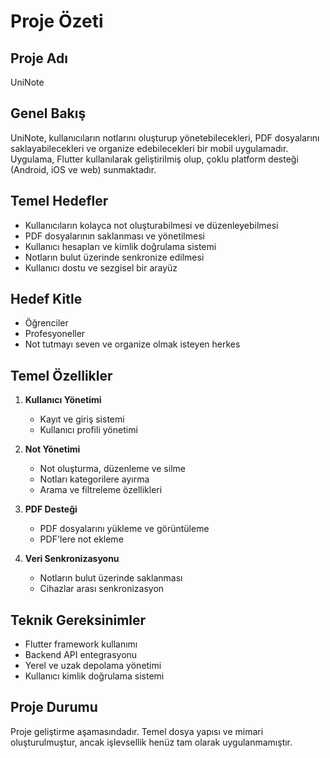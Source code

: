 # Proje Özeti

## Proje Adı
UniNote

## Genel Bakış
UniNote, kullanıcıların notlarını oluşturup yönetebilecekleri, PDF dosyalarını saklayabilecekleri ve organize edebilecekleri bir mobil uygulamadır. Uygulama, Flutter kullanılarak geliştirilmiş olup, çoklu platform desteği (Android, iOS ve web) sunmaktadır.

## Temel Hedefler
- Kullanıcıların kolayca not oluşturabilmesi ve düzenleyebilmesi
- PDF dosyalarının saklanması ve yönetilmesi
- Kullanıcı hesapları ve kimlik doğrulama sistemi
- Notların bulut üzerinde senkronize edilmesi
- Kullanıcı dostu ve sezgisel bir arayüz

## Hedef Kitle
- Öğrenciler
- Profesyoneller
- Not tutmayı seven ve organize olmak isteyen herkes

## Temel Özellikler
1. **Kullanıcı Yönetimi**
   - Kayıt ve giriş sistemi
   - Kullanıcı profili yönetimi

2. **Not Yönetimi**
   - Not oluşturma, düzenleme ve silme
   - Notları kategorilere ayırma
   - Arama ve filtreleme özellikleri

3. **PDF Desteği**
   - PDF dosyalarını yükleme ve görüntüleme
   - PDF'lere not ekleme

4. **Veri Senkronizasyonu**
   - Notların bulut üzerinde saklanması
   - Cihazlar arası senkronizasyon

## Teknik Gereksinimler
- Flutter framework kullanımı
- Backend API entegrasyonu
- Yerel ve uzak depolama yönetimi
- Kullanıcı kimlik doğrulama sistemi

## Proje Durumu
Proje geliştirme aşamasındadır. Temel dosya yapısı ve mimari oluşturulmuştur, ancak işlevsellik henüz tam olarak uygulanmamıştır.
